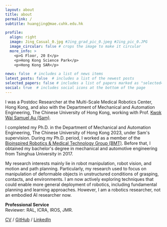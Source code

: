 ```yaml
---
layout: about
title: about
permalink: /
subtitle: huangjing@mae.cuhk.edu.hk

profile:
  align: right
  image: Jing_Casual_0.jpg #Jing_grad_pic_0.jpeg #Jing_pic_0.JPG
  image_circular: false # crops the image to make it circular
  more_info: >
    <p>G Floor, 20 E</p>
    <p>Hong Kong Science Park</p>
    <p>Hong Kong SAR</p>

news: false  # includes a list of news items
latest_posts: false  # includes a list of the newest posts
selected_papers: false # includes a list of papers marked as "selected={true}"
social: true  # includes social icons at the bottom of the page
---
```


I was a Postdoc Researcher at the Multi-Scale Medical Robotics Center, Hong Kong, and also with the Department of Mechanical and Automation Engineering, The Chinese University of Hong Kong, working with Prof. [Kwok Wai Samuel Au (Sam)](https://biomedirobotics.com/au-kwok-wai-samuel/). 

I completed my Ph.D. in the Department of Mechanical and Automation Engineering, The Chinese University of Hong Kong 2023, under Sam's supervision. During my Ph.D. period, I worked as a member of the [Bioinspired Robotics & Medical Technology Group (BMT)](https://biomedirobotics.com/). Before that, I obtained my bachelor's degree in mechanical and automotive engineering from Tsinghua University in 2017.

My research interests mainly lie in robot manipulation, robot vision, and motion and path planning. Particularly, my research used to focus on manipulation of deformable objects in unstructured conditions of grasping, contacts, and environments. I am now actively exploring techniques that could enable more general deployment of robotics, including fundamental planning and learning approaches. However, I am a robotics researcher, not an embodied AI researcher now.

**Professional Service**<br>
Reviewer: RAL, ICRA, IROS, JMR.

<!-- [CV](https://drive.google.com/file/d/1s_Qe1WnfCbCJnpaWXKHnYQLrSlsy_3qI/view?usp=drive_link) / [GitHub](https://github.com/HuangJingGitHub) / [LinkedIn](https://linkedin.com/in/huangjingonly) --->

<p><a target = "_blank" href = "/assets/pdf/Personal_CV_Jing Huang_CUHK_0.pdf">CV</a> / <a target = "_blank" href = "https://github.com/HuangJingGitHub">GitHub</a> / <a target = "_blank" href = "https://linkedin.com/in/huangjingonly">LinkedIn</a></p>

<!---Write your biography here. Tell the world about yourself. Link to your favorite [subreddit](http://reddit.com). You can put a picture in, too. The code is already in, just name your picture `prof_pic.jpg` and put it in the `img/` folder.

Put your address / P.O. box / other info right below your picture. You can also disable any of these elements by editing `profile` property of the YAML header of your `_pages/about.md`. Edit `_bibliography/papers.bib` and Jekyll will render your [publications page](/al-folio/publications/) automatically.

Link to your social media connections, too. This theme is set up to use [Font Awesome icons](https://fontawesome.com/) and [Academicons](https://jpswalsh.github.io/academicons/), like the ones below. Add your Facebook, Twitter, LinkedIn, Google Scholar, or just disable all of them.--->
